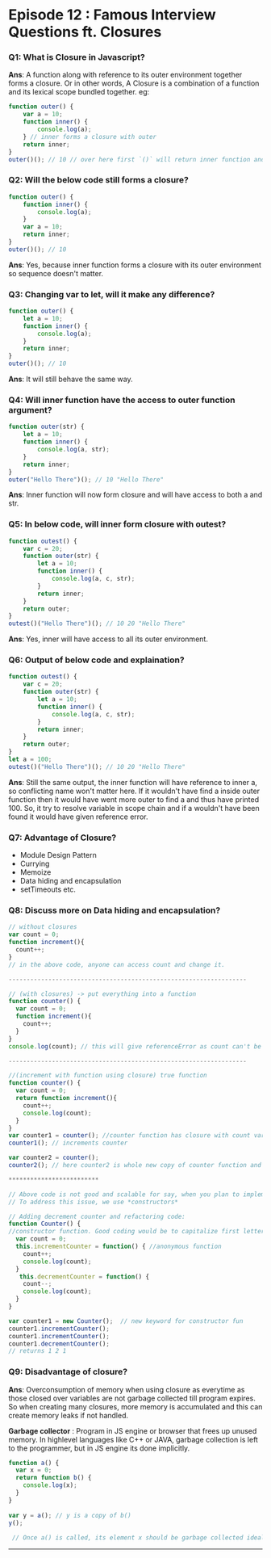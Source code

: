 # Episode 12 : Famous Interview Questions ft. Closures

### Q1: What is Closure in Javascript?
**Ans**: A function along with reference to its outer environment together forms a closure. Or in other words, A Closure is a combination of a function and its lexical scope bundled together.
eg:
```js
function outer() {
    var a = 10;
    function inner() {
        console.log(a);
    } // inner forms a closure with outer
    return inner;
}
outer()(); // 10 // over here first `()` will return inner function and then using secong `()` to call inner function 
```

### Q2: Will the below code still forms a closure?
```js
function outer() {
    function inner() {
        console.log(a);
    }
    var a = 10;
    return inner;
}
outer()(); // 10
```
**Ans**: Yes, because inner function forms a closure with its outer environment so sequence doesn't matter.

### Q3: Changing var to let, will it make any difference?
```js
function outer() {
    let a = 10;
    function inner() {
        console.log(a);
    }
    return inner;
}
outer()(); // 10
```
**Ans**: It will still behave the same way.

### Q4: Will inner function have the access to outer function argument?
```js
function outer(str) {
    let a = 10;
    function inner() {
        console.log(a, str);
    }
    return inner;
}
outer("Hello There")(); // 10 "Hello There"
```
**Ans**: Inner function will now form closure and will have access to both a and str.

### Q5: In below code, will inner form closure with **outest**?
```js
function outest() {
    var c = 20;
    function outer(str) {
        let a = 10;
        function inner() {
            console.log(a, c, str);
        }
        return inner;
    }
    return outer;
}
outest()("Hello There")(); // 10 20 "Hello There"
```
**Ans**: Yes, inner will have access to all its outer environment.

### Q6: Output of below code and explaination?
```js
function outest() {
    var c = 20;
    function outer(str) {
        let a = 10;
        function inner() {
            console.log(a, c, str);
        }
        return inner;
    }
    return outer;
}
let a = 100;
outest()("Hello There")(); // 10 20 "Hello There"
```
**Ans**: Still the same output, the inner function will have reference to inner a, so conflicting name won't matter here. If it wouldn't have find a inside outer function then it would have went more outer to find a and thus have printed 100. So, it try to resolve variable in scope chain and if a wouldn't have been found it would have given reference error.

### Q7: Advantage of Closure?
  * Module Design Pattern
  * Currying
  * Memoize
  * Data hiding and encapsulation
  * setTimeouts etc.

### Q8: Discuss more on Data hiding and encapsulation?
```js
// without closures
var count = 0;
function increment(){
  count++;
}
// in the above code, anyone can access count and change it. 

------------------------------------------------------------------

// (with closures) -> put everything into a function
function counter() {
  var count = 0;
  function increment(){
    count++;
  }
}
console.log(count); // this will give referenceError as count can't be accessed. So now we are able to achieve hiding of data

------------------------------------------------------------------

//(increment with function using closure) true function
function counter() {
  var count = 0;
  return function increment(){
    count++;
    console.log(count);
  }
}
var counter1 = counter(); //counter function has closure with count var. 
counter1(); // increments counter

var counter2 = counter();
counter2(); // here counter2 is whole new copy of counter function and it wont impack the output of counter1

*************************

// Above code is not good and scalable for say, when you plan to implement decrement counter at a later stage. 
// To address this issue, we use *constructors*

// Adding decrement counter and refactoring code:
function Counter() {
//constructor function. Good coding would be to capitalize first letter of constructor function. 
  var count = 0;
  this.incrementCounter = function() { //anonymous function
    count++;
    console.log(count);
  }
   this.decrementCounter = function() {
    count--;
    console.log(count);
  }
}

var counter1 = new Counter();  // new keyword for constructor fun
counter1.incrementCounter();
counter1.incrementCounter();
counter1.decrementCounter();
// returns 1 2 1
```

### Q9: Disadvantage of closure?
**Ans**: Overconsumption of memory when using closure as everytime as those closed over variables are not garbage collected till program expires.
So when creating many closures, more memory is accumulated and this can create memory leaks if not handled.

**Garbage collector** : Program in JS engine or browser that frees up unused memory. In highlevel languages like C++ or JAVA, garbage collection is left to the programmer, but in JS engine its done implicitly.

```js
function a() {
  var x = 0;
  return function b() {
    console.log(x);
  }
}
 
var y = a(); // y is a copy of b()
y(); 
 
 // Once a() is called, its element x should be garbage collected ideally. But fun b has closure over var x. So mem of x cannot be freed. Like this if more closures formed, it becomes an issue. To tacke this, JS engines like v8 and Chrome have smart garbage collection mechanisms. Say we have var x = 0, z = 10 in above code. When console log happens, x is printed as 0 but z is removed automatically.
```


<hr>
